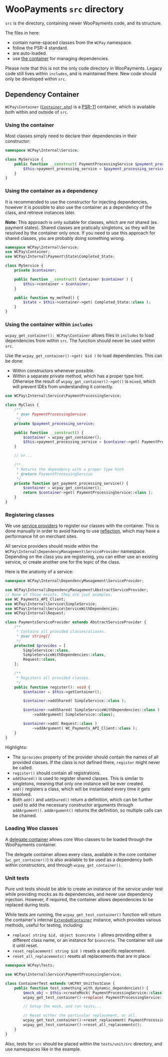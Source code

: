 # WooPayments `src` directory

`src` is the directory, containing newer WooPayments code, and its structure.

The files in here:
- contain name-spaced classes from the `WCPay` namespace.
- follow the PSR-4 standard.
- are auto-loaded.
- use [the container](#dependency-container) for managing dependencies.

Please note that this is not the only code directory in WooPayments. Legacy code still lives within `includes`, and is maintained there. New code should only be developed within `src`.

## Dependency Container

`WCPay\Container` ([`Container.php`](Container.php)) is a [PSR-11](https://www.php-fig.org/psr/psr-11/) container, which is available both within and outside of `src`.

### Using the container

Most classes simply need to declare their dependencies in their constructor:

```php
namespace WCPay\Internal\Service;

class MyService {
	public function __construct( PaymentProcessingService $payment_processing_service ) {
		$this->payment_processing_service = $payment_processing_service;
	}
}
```

### Using the container as a dependency

It is recommended to use the constructor for injecting dependencies, however it is possible to also use the container as a dependency of the class, and retrieve instances later.

__Note:__ This approach is only suitable for classes, which are _not_ shared (ex. payment states). Shared classes are pratically singletons, as they will be resolved by the container only once. If you need to use this approach for shared classes, you are probably doing something wrong.

```php
namespace WCPay\Internal\Service;
use WCPay\Container;
use WCPay\Internal\Payment\State\Completed_State;

class MyService {
	private $container;

	public function __construct( Container $container ) {
		$this->container = $container;
	}

	public function my_method() {
		$state = $this->container->get( Completed_State::class );
	}
}
```

### Using the container within `includes`

`wcpay_get_container(): WCPay\Container` allows files in `includes` to load dependencies from within `src`. The function should never be used within `src`.

Use the `wcpay_get_container()->get( $id )` to load dependencies. This can be done:

- Within constructors whenever possible.
- Within a separate private method, which has a proper type hint. Otherwise the result of `wcpay_get_container()->get()` is `mixed`, which will prevent IDEs from understanding it correctly.

```php
use WCPay\Internal\Service\PaymentProcessingService;

class MyClass {
	/**
	 * @var PaymentProcessingService
	 */
	private $payment_processing_service;

	public function __construct() {
		$container = wcpay_get_container();
		$this->payment_processing_service = $container->get( PaymentProcessingService::class );
	}

	// or...

	/**
	 * Returns the dependency with a proper type hint.
	 * @return PaymentProcessingService
	 */
	private function get_payment_processing_service() {
		$container = wcpay_get_container();
		return $container->get( PaymentProcessingService::class );
	}
}
```

### Registering classes

We use [service providers](Internal/DependencyManagement/AbstractServiceProvider.php) to register our classes with the container. This is done manually in order to avoid having to use [reflection](https://www.php.net/manual/en/book.reflection.php), which may have a performance hit on merchant sites.

All service providers should reside within the `WCPay\Internal\DependencyManagement\ServiceProvider` namespace. Depending on the class you are registering, you can either use an existing service, or create another one for the topic of the class.

Here is the anatomy of a service:

```php
namespace WCPay\Internal\DependencyManagement\ServiceProvider;

use WCPay\Internal\DependencyManagement\AbstractServiceProvider;
// None of those exists, they are just examples.
use WC_Payments_API_Client;
use WCPay\Internal\Service\SimpleService;
use WCPay\Internal\Service\ServiceWithDependencies;
use WCPay\Internal\Request;

class PaymentsServiceProvider extends AbstractServiceProvider {
	/**
	 * Contains all provided classes/aliases.
	 * @var string[]
	 */
	protected $provides = [
		SimpleService::class,
		SimpleServiceWithDependencies::class,
		Request::class,
	];

	/**
	 * Registers all provided classes.
	 */
	public function register(): void {
		$container = $this->getContainer();

		$container->addShared( SimpleService::class );

		$container->addShared( SimpleServiceWithDependencies::class )
			->addArgument( SimpleService::class);

		$container->add( Request::class )
			->addArgument( WC_Payments_API_Client::class );
	}
}
```

Highlights:

- The `$provides` property of the provider should contain the names of all provided classes. If the class is not defined there, `register` might never be called.
- `register()` should contain all registrations.
- `addShared()` is used to register shared classes. This is similar to singletons, meaning that only one instance will be ever created.
- `add()` registers a class, which will be instantiated every time it gets resolved.
- Both `add()` and `addShared()` return a definition, which can be further used to add the necessary constructor arguments through `addArgument()`. `addArgument()` returns the definition, so multiple calls can be chained.

### Loading Woo classes

A [delegate container](Internal/DependencyManagement/DelegateContainer/WooContainer.php) allows core Woo classes to be loaded through the WooPayments container.

The delegate container allows every class, available in the core container (`wc_get_container()`) is also available to be used as a dependency both within constructors, and through `wcpay_get_container()`.

### Unit tests

Pure unit tests should be able to create an instance of the service under test while providing mocks as its dependencies, and never use dependency injection. However, if required, the container allows dependencies to be replaced during tests.

While tests are running, the `wcpay_get_test_container()` function will return the container's internal [`ExtendedContainer`](Internal/DependencyManagement/ExtendedContainer.php) instance, which provides various methods, useful for testing, including:

- `replace( string $id, object $concrete )` allows providing either a different class name, or an instance for `$concrete`. The container will use it until reset.
- `reset_replacement( string $id )` resets a specific replacement.
- `reset_all_replacements()` resets all replacements that are in place.

```php
namespace WCPay\Tests;

use WCPay\Internal\Service\PaymentProcessingService;

class ContainerTest extends \WCPAY_UnitTestCase {
	public function test_something_with_dynamic_dependencies() {
		$mock_obj = $this->createMock( PaymentProcessingService::class );
		wcpay_get_test_container()->replace( PaymentProcessingService::class, $mock_obj );

		// Setup the mock, and run tests...

		// Reset either the particular replacement, or all.
		wcpay_get_test_container()->reset_replacement( PaymentProcessingService::class );
		wcpay_get_test_container()->reset_all_replacements();
	}	
}
```

Also, tests for `src` should be placed within the `tests/unit/src` directory, and use namespaces like in the example.
